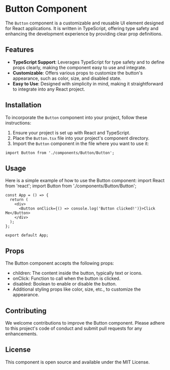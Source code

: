 # Button Component

The `Button` component is a customizable and reusable UI element designed for React applications. It is written in TypeScript, offering type safety and enhancing the development experience by providing clear prop definitions.

## Features

- **TypeScript Support**: Leverages TypeScript for type safety and to define props clearly, making the component easy to use and integrate.
- **Customizable**: Offers various props to customize the button's appearance, such as color, size, and disabled state.
- **Easy to Use**: Designed with simplicity in mind, making it straightforward to integrate into any React project.

## Installation

To incorporate the `Button` component into your project, follow these instructions:

1. Ensure your project is set up with React and TypeScript.
2. Place the `Button.tsx` file into your project's component directory.
3. Import the `Button` component in the file where you want to use it:

```tsx
import Button from './components/Button/Button';
```

## Usage

Here is a simple example of how to use the Button component:
import React from 'react';
import Button from './components/Button/Button';

```tsx
const App = () => {
  return (
    <div>
      <Button onClick={() => console.log('Button clicked!')}>Click Me</Button>
    </div>
  );
};

export default App;
```

## Props

The Button component accepts the following props:

- children: The content inside the button, typically text or icons.
- onClick: Function to call when the button is clicked.
- disabled: Boolean to enable or disable the button.
- Additional styling props like color, size, etc., to customize the appearance.

## Contributing

We welcome contributions to improve the Button component. Please adhere to this project's code of conduct and submit pull requests for any enhancements.

## License

This component is open source and available under the MIT License.
